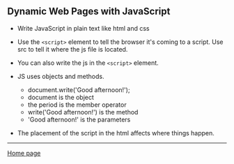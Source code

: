 
## Dynamic Web Pages with JavaScript

* Write JavaScript in plain text like html and css
* Use the `<script>` element to tell the browser it's coming to a script. Use src to tell it where the js file is located.
* You can also write the js in the `<script>` element.
* JS uses objects and methods. 

    * document.write('Good afternoon!');
    * document is the object
    * the period is the member operator
    * write('Good afternoon!') is the method
    * 'Good afternoon!' is the parameters
* The placement of the script in the html affects where things happen.

---
[Home page](https://marlene-rinker.github.io/learning-journal/)